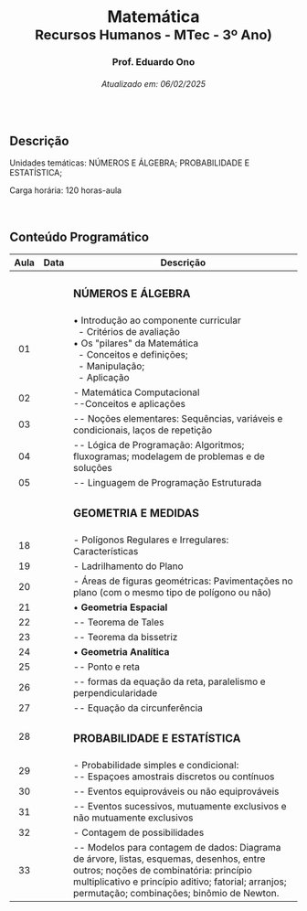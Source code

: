 <h1 align="center">Matemática<br><sub>Recursos Humanos - MTec - 3º Ano)</sub></h1>
<h3 align="center">Prof. Eduardo Ono</h3>
<h6 align="center">Atualizado em: 06/02/2025</h6>

&nbsp;

## Descrição

Unidades temáticas: NÚMEROS E ÁLGEBRA; PROBABILIDADE E ESTATÍSTICA;

Carga horária: 120 horas-aula

&nbsp;

## Conteúdo Programático

| Aula | Data | Descrição |
| :-:  | :-:  | --- |
|      |      | <h3>NÚMEROS E ÁLGEBRA</h3> |
|  01  |      | &bull; Introdução ao componente curricular<br>&nbsp; - Critérios de avaliação<br>&bull; Os "pilares" da Matemática<br>&nbsp; - Conceitos e definições;<br>&nbsp; - Manipulação;<br>&nbsp; - Aplicação |
|  02  |      | - Matemática Computacional<br>--Conceitos e aplicações |
|  03  |      | -- Noções elementares: Sequências, variáveis e condicionais, laços de repetição |
|  04  |      | -- Lógica de Programação: Algoritmos; fluxogramas; modelagem de problemas e de soluções |
|  05  |      | -- Linguagem de Programação Estruturada |
|      |      | <h3>GEOMETRIA E MEDIDAS</h3> |
|  18  |      | - Polígonos Regulares e Irregulares: Características |
|  19  |      | - Ladrilhamento do Plano |
|  20  |      | - Áreas de figuras geométricas: Pavimentações no plano (com o mesmo tipo de polígono ou não) |
|  21  |      | &bull; __Geometria Espacial__ |
|  22  |      | -- Teorema de Tales |
|  23  |      | -- Teorema da bissetriz |
|  24  |      | &bull; __Geometria Analítica__ |
|  25  |      | -- Ponto e reta |
|  26  |      | -- formas da equação da reta, paralelismo e perpendicularidade |
|  27  |      | -- Equação da circunferência |
|  28  |      | <h3>PROBABILIDADE E ESTATÍSTICA</h3> |
|  29  |      | - Probabilidade simples e condicional:<br>-- Espaçoes amostrais discretos ou contínuos |
|  30  |      | -- Eventos equiprováveis ou não equiprováveis |
|  31  |      | -- Eventos sucessivos, mutuamente exclusivos e não mutuamente exclusivos |
|  32  |      | - Contagem de possibilidades |
|  33  |      | -- Modelos para contagem de dados: Diagrama de árvore, listas, esquemas, desenhos, entre outros; noções de combinatória: princípio multiplicativo e princípio aditivo; fatorial; arranjos; permutação; combinações; binômio de Newton. |

&nbsp;
